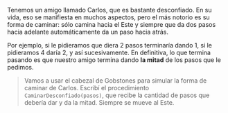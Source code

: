 Tenemos un amigo llamado Carlos, que es bastante desconfiado. En su vida, eso se manifiesta en muchos aspectos, pero el más notorio es su forma de caminar: sólo camina hacia el Este y siempre que da dos pasos hacia adelante automáticamente da un paso hacia atrás.

Por ejemplo, si le pidieramos que diera 2 pasos terminaría dando 1, si le pidieramos 4 daría 2, y así sucesivamente. En definitiva, lo que termina pasando es que nuestro amigo termina dando **la mitad** de los pasos que le pedimos.

> Vamos a usar el cabezal de Gobstones para simular la forma de caminar de Carlos. Escribí el procedimiento `CaminarDesconfiado(pasos)`, que recibe la cantidad de pasos que debería dar y da la mitad. Siempre se mueve al Este.